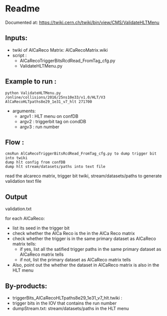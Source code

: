 # Readme

Documented at: https://twiki.cern.ch/twiki/bin/view/CMS/ValidateHLTMenu

## Inputs:

   * twiki of AlCaReco Matrix: AlCaRecoMatrix.wiki
   * script : 
      * AlCaRecoTriggerBitsRcdRead_FromTag_cfg.py
      * ValidateHLTMenu.py

## Example to run :

```
python ValidateHLTMenu.py /online/collisions/2016/25ns10e33/v1.0/HLT/V3 AlCaRecoHLTpaths8e29_1e31_v7_hlt 271700
```

   * arguments:
      * argv1 : HLT menu on confDB
      * argv2 : triggerbit tag on condDB
      * argv3 : run number

## Flow : 

```  
cmsRun AlCaRecoTriggerBitsRcdRead_FromTag_cfg.py to dump trigger bit into twiki
dump hlt config from confDB
dump hlt stream/datasets/paths into text file
```
  
read the alcareco matrix, trigger bit twiki, stream/datasets/paths to generate validation text file

## Output 

validation.txt 

for each AlCaReco:
   * list its seed in the trigger bit
   * check whether the AlCa Reco is the in the AlCa Reco matrix
   * check whether the trigger is in the same primary dataset as AlCaReco matrix tells:
      * if yes, list all the satified trigger paths in the same primary dataset as AlCaReco matrix tells
      * if not, list the primary dataset as AlCaReco matrix tells  
   * Also, point out the whether the dataset in AlCaReco matrix is also in the HLT menu

## By-products:
   * triggerBits_AlCaRecoHLTpaths8e29_1e31_v7_hlt.twiki : 
   * trigger bits in the IOV that contains the run number
   * dumpStream.txt: stream/datasets/paths in the HLT menu








